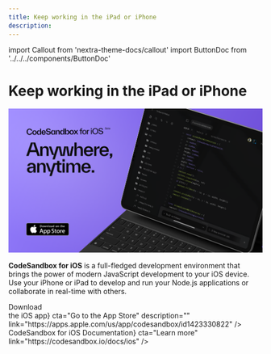 ```yaml
---
title: Keep working in the iPad or iPhone
description:
---
```


import Callout from 'nextra-theme-docs/callout'
import ButtonDoc from '../../../components/ButtonDoc'

# Keep working in the iPad or iPhone

![iOS-App](../images/iOS-App.png)

**CodeSandbox for iOS** is a full-fledged development environment that brings the power of modern JavaScript development to your iOS device. Use your iPhone or iPad to develop and run your Node.js applications or collaborate in real-time with others.

<div className="ctaContainer">
    <ButtonDoc title={<>Download <br/>the iOS app</>} cta="Go to the App Store" description="" link="https://apps.apple.com/us/app/codesandbox/id1423330822" />
    <ButtonDoc title={<>CodeSandbox for iOS Documentation</>} cta="Learn more" link="https://codesandbox.io/docs/ios" />
</div>
